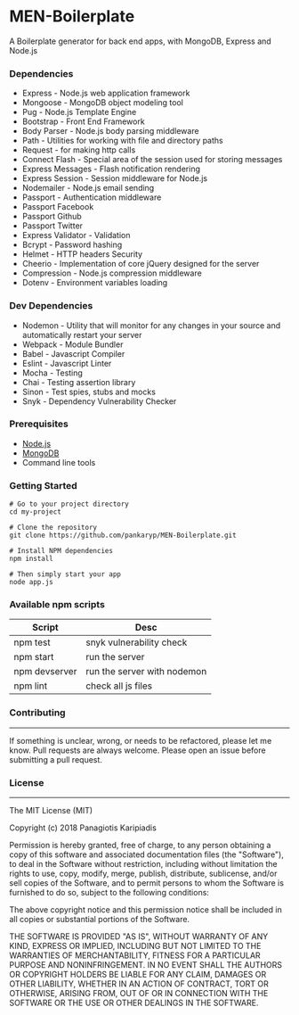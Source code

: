 # MEN-Boilerplate
A Boilerplate generator for back end apps, with MongoDB, Express and Node.js

### Dependencies

* Express - Node.js web application framework
* Mongoose - MongoDB object modeling tool 
* Pug - Node.js Template Engine
* Bootstrap - Front End Framework
* Body Parser - Node.js body parsing middleware
* Path -  Utilities for working with file and directory paths
* Request - for making http calls
* Connect Flash - Special area of the session used for storing messages
* Express Messages - Flash notification rendering
* Express Session - Session middleware for Node.js
* Nodemailer - Node.js email sending
* Passport - Authentication middleware
* Passport Facebook 
* Passport Github 
* Passport Twitter 
* Express Validator - Validation
* Bcrypt - Password hashing
* Helmet - HTTP headers Security
* Cheerio - Implementation of core jQuery designed for the server
* Compression - Node.js compression middleware
* Dotenv - Environment variables loading

### Dev Dependencies

* Nodemon - Utility that will monitor for any changes in your source and automatically restart your server
* Webpack - Module Bundler
* Babel - Javascript Compiler
* Eslint - Javascript Linter
* Mocha - Testing
* Chai - Testing assertion library
* Sinon - Test spies, stubs and mocks
* Snyk - Dependency Vulnerability Checker

### Prerequisites

* [Node.js](https://nodejs.org/en/)
* [MongoDB](https://www.mongodb.com/) 
* Command line tools

### Getting Started

```
# Go to your project directory
cd my-project

# Clone the repository
git clone https://github.com/pankaryp/MEN-Boilerplate.git

# Install NPM dependencies
npm install

# Then simply start your app
node app.js
```

### Available npm scripts

Script | Desc
--- | --- 
npm test  | snyk vulnerability check
npm start | run the server
npm devserver | run the server with nodemon
npm lint | check all js files

### Contributing
---
If something is unclear, wrong, or needs to be refactored, please let me know. Pull requests are always welcome. Please open an issue before submitting a pull request. 

### License
---
The MIT License (MIT)

Copyright (c) 2018 Panagiotis Karipiadis

Permission is hereby granted, free of charge, to any person obtaining a copy of this software and associated documentation files (the "Software"), to deal in the Software without restriction, including without limitation the rights to use, copy, modify, merge, publish, distribute, sublicense, and/or sell copies of the Software, and to permit persons to whom the Software is furnished to do so, subject to the following conditions:

The above copyright notice and this permission notice shall be included in all copies or substantial portions of the Software.

THE SOFTWARE IS PROVIDED "AS IS", WITHOUT WARRANTY OF ANY KIND, EXPRESS OR IMPLIED, INCLUDING BUT NOT LIMITED TO THE WARRANTIES OF MERCHANTABILITY, FITNESS FOR A PARTICULAR PURPOSE AND NONINFRINGEMENT. IN NO EVENT SHALL THE AUTHORS OR COPYRIGHT HOLDERS BE LIABLE FOR ANY CLAIM, DAMAGES OR OTHER LIABILITY, WHETHER IN AN ACTION OF CONTRACT, TORT OR OTHERWISE, ARISING FROM, OUT OF OR IN CONNECTION WITH THE SOFTWARE OR THE USE OR OTHER DEALINGS IN THE SOFTWARE.
